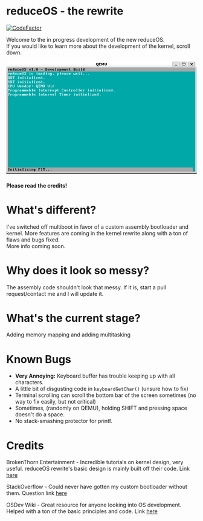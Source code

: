 # reduceOS - the rewrite
[![CodeFactor](https://www.codefactor.io/repository/github/sasdallas/reduceos/badge/rewrite)](https://www.codefactor.io/repository/github/sasdallas/reduceos/overview/rewrite)

Welcome to the in progress development of the new reduceOS.\
If you would like to learn more about the development of the kernel, scroll down.


![reduceOS image](reduceOSDemo.png)

#### Please read the credits!

# What's different?
I've switched off multiboot in favor of a custom assembly bootloader and kernel. More features are coming in the kernel rewrite along with a ton of flaws and bugs fixed.\
More info coming soon.

# Why does it look so messy?
The assembly code shouldn't look that messy. If it is, start a pull request/contact me and I will update it.

# What's the current stage?
Adding memory mapping and adding multitasking

# Known Bugs
- **Very Annoying:** Keyboard buffer has trouble keeping up with all characters.
- A little bit of disgusting code in `keyboardGetChar()` (unsure how to fix)
- Terminal scrolling can scroll the bottom bar of the screen sometimes (no way to fix easily, but not critical)
- Sometimes, (randomly on QEMU), holding SHIFT and pressing space doesn't do a space.
- No stack-smashing protector for printf.

# Credits
BrokenThorn Entertainment - Incredible tutorials on kernel design, very useful. reduceOS rewrite's basic design is mainly built off their code. Link [here](http://www.brokenthorn.com/Resources/OSDevIndex.html)

StackOverflow - Could never have gotten my custom bootloader without them. Question link [here](https://stackoverflow.com/questions/74172118/how-to-read-sector-into-memory-and-jump-to-it-for-os?noredirect=1#comment131168294_74172118)

OSDev Wiki - Great resource for anyone looking into OS development. Helped with a ton of the basic principles and code. Link [here](https://wiki.osdev.org/)
